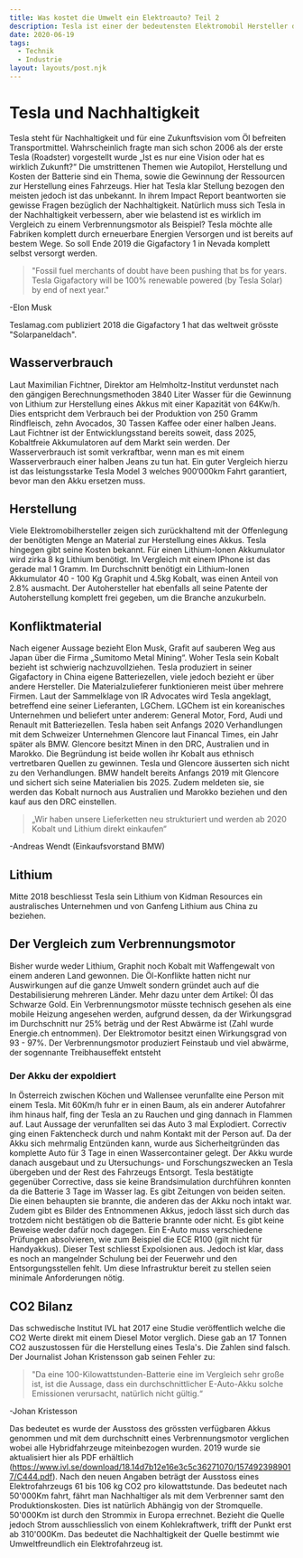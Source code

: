 ```yaml
---
title: Was kostet die Umwelt ein Elektroauto? Teil 2
description: Tesla ist einer der bedeutensten Elektromobil Hersteller der Welt und deswegen ist es wichtig, ihn, in Augenschein zu nehmen.
date: 2020-06-19
tags:
  - Technik
  - Industrie
layout: layouts/post.njk
---
```



# Tesla und Nachhaltigkeit

Tesla steht für Nachhaltigkeit und für eine Zukunftsvision vom Öl befreiten Transportmittel. Wahrscheinlich fragte man sich schon 2006 als der erste Tesla (Roadster) vorgestellt wurde „Ist es nur eine Vision oder hat es wirklich Zukunft?“ Die umstrittenen Themen wie Autopilot, Herstellung und Kosten der Batterie sind ein Thema, sowie die Gewinnung der Ressourcen zur Herstellung eines Fahrzeugs.
Hier hat Tesla klar Stellung bezogen den meisten jedoch ist das unbekannt. In ihrem Impact Report beantworten sie gewisse Fragen bezüglich der Nachhaltigkeit. Natürlich muss sich Tesla in der Nachhaltigkeit verbessern, aber wie belastend ist es wirklich im Vergleich zu einem Verbrennungsmotor als Beispiel?
Tesla möchte alle Fabriken komplett durch erneuerbare Energien Versorgen und ist bereits auf bestem Wege. So soll Ende 2019 die Gigafactory 1 in Nevada komplett selbst versorgt werden. 

>"Fossil fuel merchants of doubt have been pushing that bs for years. Tesla Gigafactory will be 100% renewable powered (by Tesla Solar) by end of next year."

-Elon Musk

Teslamag.com publiziert 2018 die Gigafactory 1 hat das weltweit grösste "Solarpaneldach".

## Wasserverbrauch
Laut Maximilian Fichtner, Direktor am Helmholtz-Institut verdunstet nach den gängigen Berechnungsmethoden 3840 Liter Wasser für die Gewinnung von Lithium zur Herstellung eines Akkus mit einer Kapazität von 64Kw/h. Dies entspricht dem Verbrauch bei der Produktion von 250 Gramm Rindfleisch, zehn Avocados, 30 Tassen Kaffee oder einer halben Jeans. Laut Fichtner ist der Entwicklungsstand bereits soweit, dass 2025, Kobaltfreie Akkumulatoren auf dem Markt sein werden.
Der Wasserverbrauch ist somit verkraftbar, wenn man es mit einem Wasserverbrauch einer halben Jeans zu tun hat. Ein guter Vergleich hierzu ist das leistungsstarke Tesla Model 3 welches 900‘000km Fahrt garantiert, bevor man den Akku ersetzen muss.

## Herstellung
Viele Elektromobilhersteller zeigen sich zurückhaltend mit der Offenlegung der benötigten Menge an Material zur Herstellung eines Akkus. Tesla hingegen gibt seine Kosten bekannt. Für einen Lithium-Ionen Akkumulator wird zirka 8 kg Lithium benötigt. Im Vergleich mit einem IPhone ist das gerade mal 1 Gramm. Im Durchschnitt benötigt ein Lithium-Ionen Akkumulator 40 - 100 Kg Graphit und 4.5kg Kobalt, was einen Anteil von 2.8% ausmacht. Der Autohersteller hat ebenfalls all seine Patente der Autoherstellung komplett frei gegeben, um die Branche anzukurbeln.

## Konfliktmaterial
Nach eigener Aussage bezieht Elon Musk, Grafit auf sauberen Weg aus Japan über die Firma „Sumitomo Metal Mining“.
Woher Tesla sein Kobalt bezieht ist schwierig nachzuvollziehen. Tesla produziert in seiner Gigafactory in China eigene Batteriezellen, viele jedoch bezieht er über andere Hersteller. Die Materialzulieferer funktionieren meist über mehrere Firmen. Laut der Sammelklage von IR Advocates wird Tesla angeklagt, betreffend eine seiner Lieferanten, LGChem. LGChem ist ein koreanisches Unternehmen und beliefert unter anderem: General Motor, Ford, Audi und Renault mit Batteriezellen.
Tesla haben seit Anfangs 2020 Verhandlungen mit dem Schweizer Unternehmen Glencore laut Financal Times, ein Jahr später als BMW. Glencore besitzt Minen in den DRC, Australien und in Marokko. Die Begründung ist beide wollen ihr Kobalt aus ethnisch vertretbaren Quellen zu gewinnen. Tesla und Glencore äusserten sich nicht zu den Verhandlungen. BMW handelt bereits Anfangs 2019 mit Glencore und sichert sich seine Materialien bis 2025. Zudem meldeten sie, sie werden das Kobalt nurnoch aus Australien und Marokko beziehen und den kauf aus den DRC einstellen.

> „Wir haben unsere Lieferketten neu strukturiert und werden ab 2020 Kobalt und Lithium direkt einkaufen“

-Andreas Wendt (Einkaufsvorstand BMW)


## Lithium

Mitte 2018 beschliesst Tesla sein Lithium von Kidman Resources ein australisches Unternehmen und von Ganfeng Lithium aus China zu beziehen.

## Der Vergleich zum Verbrennungsmotor

Bisher wurde weder Lithium, Graphit noch Kobalt mit Waffengewalt von einem anderen Land gewonnen. Die Öl-Konflikte hatten nicht nur Auswirkungen auf die ganze Umwelt sondern gründet auch auf die Destabilisierung mehreren Länder. Mehr dazu unter dem Artikel: Öl das Schwarze Gold. 
Ein Verbrennungsmotor müsste technisch gesehen als eine mobile Heizung angesehen werden, aufgrund dessen, da der Wirkungsgrad im Durchschnitt nur 25% beträg und der Rest Abwärme ist (Zahl wurde Energie.ch entnommen). Der Elektromotor besitzt einen Wirkungsgrad von 93 - 97%. Der Verbrennungsmotor produziert Feinstaub und viel abwärme, der sogennante Treibhauseffekt entsteht

### Der Akku der expoldiert

In Österreich zwischen Köchen und Wallensee verunfallte eine Person mit einem Tesla. Mit 60Km/h fuhr er in einen Baum, als ein anderer Autofahrer ihm hinaus half, fing der Tesla an zu Rauchen und ging dannach in Flammen auf. Laut Aussage der verunfallten sei das Auto 3 mal Explodiert. Correctiv ging einen Faktencheck durch und nahm Kontakt mit der Person auf. Da der Akku sich mehrmalig Entzünden kann, wurde
aus Sicherheitgründen das komplette Auto für 3 Tage in einen Wassercontainer gelegt. Der Akku wurde danach ausgebaut und zu Utersuchungs- und Forschungszwecken an Tesla übergeben und der Rest des Fahrzeugs Entsorgt. Tesla bestätigte gegenüber Corrective, dass sie keine Brandsimulation durchführen konnten da die Batterie 3 Tage im Wasser lag. Es gibt Zeitungen von beiden seiten. Die einen behaupten sie brannte, die anderen das der Akku noch intakt war. Zudem gibt es Bilder des Entnommenen Akkus, jedoch lässt sich durch das trotzdem nicht bestätigen ob die Batterie brannte oder nicht. Es gibt keine Beweise weder dafür noch dagegen. 
Ein E-Auto muss verschiedene Prüfungen absolvieren, wie zum Beispiel die ECE R100 (gilt nicht für Handyakkus). Dieser Test schliesst Expolsionen aus.
Jedoch ist klar, dass es noch an mangelnder Schulung bei der Feuerwehr und den Entsorgungsstellen fehlt. Um diese Infrastruktur bereit zu stellen seien minimale Anforderungen nötig.

## CO2 Bilanz

Das schwedische Institut IVL hat 2017 eine Studie veröffentlich welche die CO2 Werte direkt mit einem Diesel Motor verglich. Diese gab an  17 Tonnen CO2 auszustossen für die Herstellung eines Tesla's. Die Zahlen sind falsch. Der Journalist Johan Kristensson gab seinen Fehler zu:

>"Da eine 100-Kilowattstunden-Batterie eine im Vergleich sehr große ist, ist die Aussage, dass ein durchschnittlicher E-Auto-Akku solche Emissionen verursacht, natürlich nicht gültig.“

-Johan Kristesson

Das bedeutet es wurde der Ausstoss des grössten verfügbaren Akkus genommen und mit dem durchschnitt eines Verbrennungsmotor verglichen wobei alle Hybridfahrzeuge miteinbezogen wurden. 
2019 wurde sie aktualisiert hier als PDF erhältlich (https://www.ivl.se/download/18.14d7b12e16e3c5c36271070/1574923989017/C444.pdf).
Nach den neuen Angaben beträgt der Ausstoss eines Elektrofahrzeugs 61 bis 106 kg CO2 pro kilowattstunde.
Das bedeutet nach 50'000Km fahrt, fährt man Nachhaltiger als mit dem Verbrenner samt den Produktionskosten. Dies ist natürlich Abhängig von der Stromquelle. 50'000Km ist durch den Strommix in Europa errechnet. Bezieht die Quelle jedoch Strom ausschliesslich von einem Kohlekraftwerk, trifft der Punkt erst ab 310'000Km. Das bedeutet die Nachhaltigkeit der Quelle bestimmt wie Umweltfreundlich ein Elektrofahrzeug ist.

